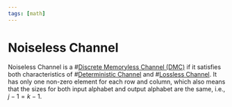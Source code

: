 ```yaml
---
tags: [math]
---
```


# Noiseless Channel

Noiseless Channel is a #[Discrete Memoryless Channel (DMC)](202210261202.md) if
it satisfies both characteristics of #[Deterministic Channel](202210261251.md)
and #[Lossless Channel](202210261248.md). It has only one non-zero element for
each row and column, which also means that the sizes for both input alphabet and
output alphabet are the same, i.e., $j-1 = k-1$.
